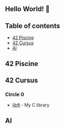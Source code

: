 ## Hello World! 👋

## Table of contents
- [42 Piscine](#42-Piscine)
- [42 Cursus](#42-Cursus)
- [AI](#AI)

## 42 Piscine

## 42 Cursus
### Circle 0
* [libft](https://github.com/PhongBuiMinh/Cursus42Heilbronn_March2025) - My C library

## AI

<!--
**PhongBuiMinh/PhongBuiMinh** is a ✨ _special_ ✨ repository because its `README.md` (this file) appears on your GitHub profile.

Here are some ideas to get you started:

- 🔭 I’m currently working on ...
- 🌱 I’m currently learning ...
- 👯 I’m looking to collaborate on ...
- 🤔 I’m looking for help with ...
- 💬 Ask me about ...
- 📫 How to reach me: ...
- 😄 Pronouns: ...
- ⚡ Fun fact: ...
-->
